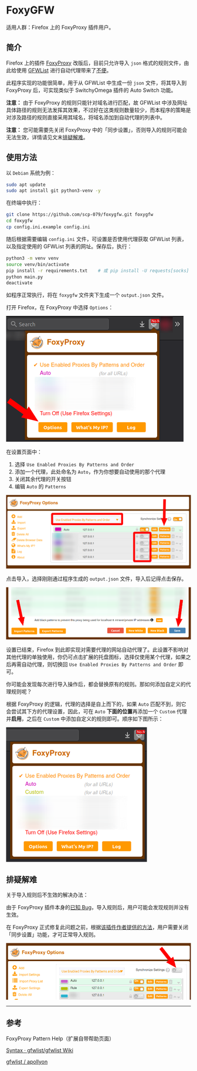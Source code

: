 # FoxyGFW

适用人群：Firefox 上的 FoxyProxy 插件用户。

## 简介

Firefox 上的插件 [FoxyProxy](https://addons.mozilla.org/firefox/addon/foxyproxy-standard/) 改版后，目前只允许导入 `json` 格式的规则文件，由此给使用 [GFWList](https://github.com/gfwlist/gfwlist) 进行自动代理带来了[不便](https://github.com/gfwlist/gfwlist/issues/1892)。

此程序实现的功能很简单，用于从 GFWList 中生成一份 `json` 文件，将其导入到 FoxyProxy 后，可实现类似于 SwitchyOmega 插件的 Auto Switch 功能。

**注意：** 由于 FoxyProxy 的规则只能针对域名进行匹配，故 GFWList 中涉及网址具体路径的规则无法发挥其效果，不过好在这类规则数量较少，而本程序的策略是对涉及路径的规则直接采用其域名，将域名添加到自动代理的列表中。

**注意：** 您可能需要先关闭 FoxyProxy 中的「同步设置」，否则导入的规则可能会无法生效，详情请见文末[排疑解难](#排疑解难)。

## 使用方法

以 `Debian` 系统为例：

```bash
sudo apt update
sudo apt install git python3-venv -y
```

在终端中执行：

```bash
git clone https://github.com/scp-079/foxygfw.git foxygfw
cd foxygfw
cp config.ini.example config.ini
```

随后根据需要编辑 `config.ini` 文件，可设置是否使用代理获取 GFWList 列表，以及指定使用的 GFWList 列表的网址。保存后，执行：

```bash
python3 -m venv venv
source venv/bin/activate
pip install -r requirements.txt    # 或 pip install -U requests[socks]
python main.py
deactivate
```

如程序正常执行，将在 `foxygfw` 文件夹下生成一个 `output.json` 文件。

打开 Firefox，在 FoxyProxy 中选择 `Options`：

![](images/start.png)

在设置页面中：

1. 选择 `Use Enabled Proxies By Patterns and Order`
2. 添加一个代理，此处命名为 `Auto`，作为你想要自动使用的那个代理
3. 关闭其余代理的开关按钮
4. 编辑 `Auto` 的 `Patterns`

![](images/options.png)

点击导入，选择刚刚通过程序生成的 `output.json` 文件，导入后记得点击保存。

![](images/import.png)

设置已结束，Firefox 到此即实现对需要代理的网站自动代理了。此设置不影响对其他代理的单独使用，你仍可点击扩展的托盘图标，选择仅使用某个代理，如果之后再需自动代理，则切换回 `Use Enabled Proxies By Patterns and Order` 即可。

你可能会发现每次进行导入操作后，都会替换原有的规则。那如何添加自定义的代理规则呢？

根据 FoxyProxy 的逻辑，代理的选择是自上而下的，如果 `Auto` 匹配不到，则它会尝试其下方的代理设置，因此，可在 `Auto` **下面的位置**再添加一个 `Custom` 代理并**启用**，之后在 `Custom` 中添加自定义的规则即可。顺序如下图所示：

![](images/custom.png) 

## 排疑解难

关于导入规则后不生效的解决办法：

由于 FoxyProxy 插件本身的[已知 Bug](https://github.com/foxyproxy/firefox-extension/issues/95)，导入规则后，用户可能会发现规则并没有生效。

在 FoxyProxy 正式修复此问题之前，根据[该插件作者提供的方法](https://github.com/foxyproxy/firefox-extension/issues/95#issuecomment-669396670)，用户需要关闭「同步设置」功能，才可正常导入规则。

![](images/synchronize.png)

---

## 参考

FoxyProxy Pattern Help（扩展自带帮助页面）

[Syntax · gfwlist/gfwlist Wiki](https://github.com/gfwlist/gfwlist/wiki/Syntax)

[gfwlist / apollyon](https://github.com/gfwlist/apollyon/blob/master/checkRules.py)

